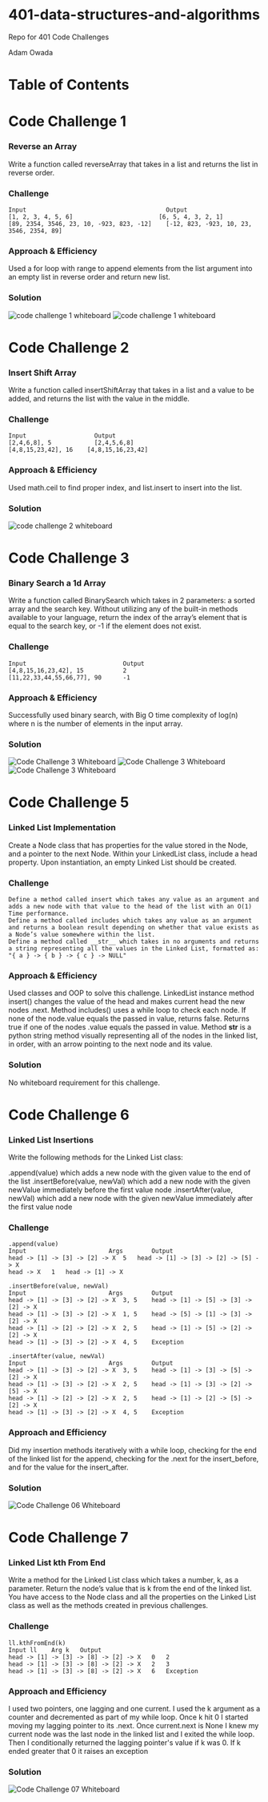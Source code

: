 # 401-data-structures-and-algorithms
Repo for 401 Code Challenges

Adam Owada

# Table of Contents



# Code Challenge 1
### Reverse an Array
Write a function called reverseArray that takes in a list and returns the list in reverse order.

### Challenge
```
Input	                                    Output
[1, 2, 3, 4, 5, 6]	                      [6, 5, 4, 3, 2, 1]
[89, 2354, 3546, 23, 10, -923, 823, -12]	[-12, 823, -923, 10, 23, 3546, 2354, 89]
```

### Approach & Efficiency
Used a for loop with range to append elements from the list argument into an empty list in reverse order and return new list.

### Solution
![code challenge 1 whiteboard](assets/array-reverse-1.png)
![code challenge 1 whiteboard](assets/array-reverse-2.png)


# Code Challenge 2
### Insert Shift Array
Write a function called insertShiftArray that takes in a list and a value to be added, and returns the list with the value in the middle.

### Challenge
```
Input	                Output
[2,4,6,8], 5	        [2,4,5,6,8]
[4,8,15,23,42], 16	  [4,8,15,16,23,42]
```

### Approach & Efficiency
Used math.ceil to find proper index, and list.insert to insert into the list.

### Solution
![code challenge 2 whiteboard](assets/array-shift.png)


# Code Challenge 3
### Binary Search a 1d Array
Write a function called BinarySearch which takes in 2 parameters: a sorted array and the search key. Without utilizing any of the built-in methods available to your language, return the index of the array’s element that is equal to the search key, or -1 if the element does not exist.

### Challenge
```
Input	                        Output
[4,8,15,16,23,42], 15	        2
[11,22,33,44,55,66,77], 90	    -1
```

### Approach & Efficiency
Successfully used binary search, with Big O time complexity of log(n) where n is the number of elements in the input array. 

### Solution
![Code Challenge 3 Whiteboard](assets/array-binary-search-1.png)
![Code Challenge 3 Whiteboard](assets/array-binary-search-2.png)
![Code Challenge 3 Whiteboard](assets/array-binary-search-3.png)


# Code Challenge 5
### Linked List Implementation
Create a Node class that has properties for the value stored in the Node, and a pointer to the next Node.
Within your LinkedList class, include a head property. Upon instantiation, an empty Linked List should be created.

### Challenge
```
Define a method called insert which takes any value as an argument and adds a new node with that value to the head of the list with an O(1) Time performance.
Define a method called includes which takes any value as an argument and returns a boolean result depending on whether that value exists as a Node’s value somewhere within the list.
Define a method called __str__ which takes in no arguments and returns a string representing all the values in the Linked List, formatted as:
"{ a } -> { b } -> { c } -> NULL"
```

### Approach & Efficiency
Used classes and OOP to solve this challenge. LinkedList instance method insert() changes the value of the head and makes current head the new nodes .next. Method includes() uses a while loop to check each node. If none of the node.value equals the passed in value, returns false. Returns true if one of the nodes .value equals the passed in value. Method __str__ is a python string method visually representing all of the nodes in the linked list, in order, with an arrow pointing to the next node and its value. 

### Solution
No whiteboard requirement for this challenge. 


# Code Challenge 6
### Linked List Insertions
Write the following methods for the Linked List class:

.append(value) which adds a new node with the given value to the end of the list
.insertBefore(value, newVal) which add a new node with the given newValue immediately before the first value node
.insertAfter(value, newVal) which add a new node with the given newValue immediately after the first value node

### Challenge
```
.append(value)
Input	                    Args	    Output
head -> [1] -> [3] -> [2] -> X	5	head -> [1] -> [3] -> [2] -> [5] -> X
head -> X	1	head -> [1] -> X

.insertBefore(value, newVal)
Input	                    Args	    Output
head -> [1] -> [3] -> [2] -> X	3, 5	head -> [1] -> [5] -> [3] -> [2] -> X
head -> [1] -> [3] -> [2] -> X	1, 5	head -> [5] -> [1] -> [3] -> [2] -> X
head -> [1] -> [2] -> [2] -> X	2, 5	head -> [1] -> [5] -> [2] -> [2] -> X
head -> [1] -> [3] -> [2] -> X	4, 5	Exception

.insertAfter(value, newVal)
Input	                    Args	    Output
head -> [1] -> [3] -> [2] -> X	3, 5	head -> [1] -> [3] -> [5] -> [2] -> X
head -> [1] -> [3] -> [2] -> X	2, 5	head -> [1] -> [3] -> [2] -> [5] -> X
head -> [1] -> [2] -> [2] -> X	2, 5	head -> [1] -> [2] -> [5] -> [2] -> X
head -> [1] -> [3] -> [2] -> X	4, 5	Exception
```

### Approach and Efficiency
Did my insertion methods iteratively with a while loop, checking for the end of the linked list for the append, checking for the .next for the insert_before, and for the value for the insert_after.

### Solution
![Code Challenge 06 Whiteboard](assets/ll-insertions.png)


# Code Challenge 7
### Linked List kth From End
Write a method for the Linked List class which takes a number, k, as a parameter. Return the node’s value that is k from the end of the linked list. You have access to the Node class and all the properties on the Linked List class as well as the methods created in previous challenges.

### Challenge
```
ll.kthFromEnd(k)
Input ll	Arg k	Output
head -> [1] -> [3] -> [8] -> [2] -> X	0	2
head -> [1] -> [3] -> [8] -> [2] -> X	2	3
head -> [1] -> [3] -> [8] -> [2] -> X	6	Exception
```

### Approach and Efficiency
I used two pointers, one lagging and one current. I used the k argument as a counter and decremented as part of my while loop. Once k hit 0 I started moving my lagging pointer to its .next. Once current.next is None I knew my current node was the last node in the linked list and I exited the while loop. Then I conditionally returned the lagging pointer's value if k was 0. If k ended greater that 0 it raises an exception

### Solution
![Code Challenge 07 Whiteboard](assets/ll-kth-from-end.png)
